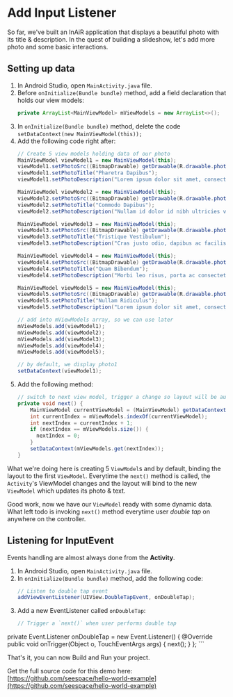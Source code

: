 Add Input Listener
==================

So far, we've built an InAiR application that displays a beautiful photo with its title & description. In the quest of building a slideshow, let's add more photo and some basic interactions.


Setting up data
---------------

1. In Android Studio, open `MainActivity.java` file.
2. Before `onInitialize(Bundle bundle)` method, add a field declaration that holds our view models:
    ```java
    private ArrayList<MainViewModel> mViewModels = new ArrayList<>();
    ```
3. In `onInitialize(Bundle bundle)` method, delete the code `setDataContext(new MainViewModel(this));`
3. Add the following code right after:
    ```java
    // Create 5 view models holding data of our photo 
    MainViewModel viewModel1 = new MainViewModel(this);
    viewModel1.setPhotoSrc((BitmapDrawable) getDrawable(R.drawable.photo1));
    viewModel1.setPhotoTitle("Pharetra Dapibus");
    viewModel1.setPhotoDescription("Lorem ipsum dolor sit amet, consectetur adipiscing elit.");

    MainViewModel viewModel2 = new MainViewModel(this);
    viewModel2.setPhotoSrc((BitmapDrawable) getDrawable(R.drawable.photo2));
    viewModel2.setPhotoTitle("Commodo Dapibus");
    viewModel2.setPhotoDescription("Nullam id dolor id nibh ultricies vehicula ut id elit.");

    MainViewModel viewModel3 = new MainViewModel(this);
    viewModel3.setPhotoSrc((BitmapDrawable) getDrawable(R.drawable.photo3));
    viewModel3.setPhotoTitle("Tristique Vestibulum");
    viewModel3.setPhotoDescription("Cras justo odio, dapibus ac facilisis in, egestas eget quam.");

    MainViewModel viewModel4 = new MainViewModel(this);
    viewModel4.setPhotoSrc((BitmapDrawable) getDrawable(R.drawable.photo4));
    viewModel4.setPhotoTitle("Quam Bibendum");
    viewModel4.setPhotoDescription("Morbi leo risus, porta ac consectetur ac, vestibulum at eros.");

    MainViewModel viewModel5 = new MainViewModel(this);
    viewModel5.setPhotoSrc((BitmapDrawable) getDrawable(R.drawable.photo5));
    viewModel5.setPhotoTitle("Nullam Ridiculus");
    viewModel5.setPhotoDescription("Lorem ipsum dolor sit amet, consectetur adipiscing elit.");

    // add into mViewModels array, so we can use later 
    mViewModels.add(viewModel1);
    mViewModels.add(viewModel2);
    mViewModels.add(viewModel3);
    mViewModels.add(viewModel4);
    mViewModels.add(viewModel5);

    // by default, we display photo1
    setDataContext(viewModel1);
    ```
5. Add the following method:
    ```java
    // switch to next view model, trigger a change so layout will be automatically updated
    private void next() {
        MainViewModel currentViewModel = (MainViewModel) getDataContext();
        int currentIndex = mViewModels.indexOf(currentViewModel);
        int nextIndex = currentIndex + 1;
        if (nextIndex == mViewModels.size()) {
          nextIndex = 0;
        }
        setDataContext(mViewModels.get(nextIndex));
    }
    ```

What we're doing here is creating 5 `ViewModel`s and by default, binding the layout to the first `ViewModel`. Everytime the `next()` method is called, the `Activity`'s ViewModel changes and the layout will bind to the new `ViewModel` which updates its photo & text.

Good work, now we have our `ViewModel` ready with some dynamic data. What left todo is invoking `next()` method everytime user _double tap_ on anywhere on the controller.

Listening for InputEvent
------------------------

Events handling are almost always done from the __Activity__. 

1. In Android Studio, open `MainActivity.java` file.
2. In `onInitialize(Bundle bundle)` method, add the following code:
    ```java
    // Listen to double tap event
    addViewEventListener(UIView.DoubleTapEvent, onDoubleTap);
    ```
3. Add a new EventListener called `onDoubleTap`:
    ```java
    // Trigger a `next()` when user performs double tap
  private Event.Listener<TouchEventArgs> onDoubleTap = new Event.Listener<TouchEventArgs>() {
    @Override
    public void onTrigger(Object o, TouchEventArgs args) {
      next();
    }
  };
    ```

That's it, you can now Build and Run your project.

Get the full source code for this demo here: [https://github.com/seespace/hello-world-example](https://github.com/seespace/hello-world-example)